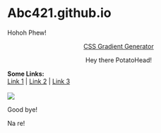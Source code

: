 
# Abc421.github.io
Hohoh Phew!






<p align="center"><a href="https://cssgradient.io">CSS Gradient Generator</a></p>



<p align="center">
Hey there PotatoHead!

<b>Some Links:</b><br>
  <a href="#">Link 1</a> |
  <a href="#">Link 2</a> |
  <a href="#">Link 3</a>
  <br><br>
  <img src="https://cloud.githubusercontent.com/assets/454813/26127114/3000fe16-3a56-11e7-86e2-feb7d5f1a3ef.png">

Good bye!

Na re!
</p>

